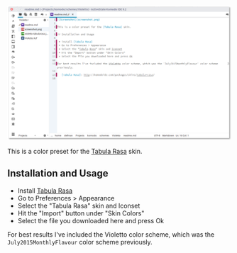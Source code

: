 ![Screenshot](screenshot.png)

This is a color preset for the [Tabula Rasa] skin.

## Installation and Usage

 * Install [Tabula Rasa]
 * Go to Preferences > Appearance
 * Select the "Tabula Rasa" skin and Iconset
 * Hit the "Import" button under "Skin Colors"
 * Select the file you downloaded here and press Ok

For best results I've included the Violetto color scheme, which was the `July2015MonthlyFlavour` color scheme previously.

   [Tabula Rasa]: http://komodoide.com/packages/skins/tabula-rasa/
